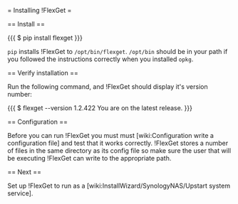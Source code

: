 = Installing !FlexGet =

== Install ==

{{{
$ pip install flexget
}}}

`pip` installs !FlexGet to `/opt/bin/flexget`. `/opt/bin` should be in your path if you followed the instructions correctly when you installed `opkg`.

== Verify installation ==

Run the following command, and !FlexGet should display it's version number:

{{{
$ flexget --version
1.2.422
You are on the latest release.
}}}

== Configuration ==

Before you can run !FlexGet you must must [wiki:Configuration write a configuration file] and test that it works correctly. !FlexGet stores a number of files in the same directory as its config file so make sure the user that will be executing !FlexGet can write to the appropriate path.

== Next ==

Set up !FlexGet to run as a [wiki:InstallWizard/SynologyNAS/Upstart system service].
